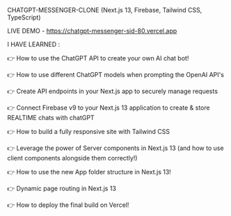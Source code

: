 CHATGPT-MESSENGER-CLONE (Next.js 13, Firebase, Tailwind CSS, TypeScript)


LIVE DEMO - https://chatgpt-messenger-sid-80.vercel.app


I HAVE LEARNED : 


👉 How to use the ChatGPT API to create your own AI chat bot!


👉 How to use different ChatGPT models when prompting the OpenAI API's


👉 Create API endpoints in your Next.js app to securely manage requests


👉 Connect Firebase v9 to your Next.js 13 application to create & store REALTIME chats with chatGPT


👉 How to build a fully responsive site with Tailwind CSS


👉 Leverage the power of Server components in Next.js 13 (and how to use client components alongside them correctly!)


👉 How to use the new App folder structure in Next.js 13!


👉 Dynamic page routing in Next.js 13


👉 How to deploy the final build on Vercel!
